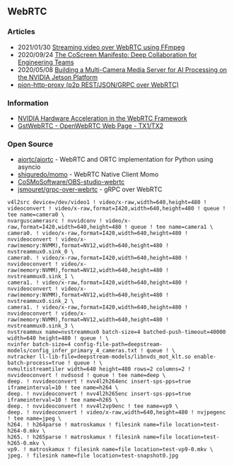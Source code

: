 ## WebRTC


### Articles
- 2021/01/30 [Streaming video over WebRTC using FFmpeg](https://blog.maxwellgale.com/2021/01/30/streaming-video-over-webrtc-using-ffmpeg/)
- 2020/09/24 [The CoScreen Manifesto: Deep Collaboration for Engineering Teams](https://medium.com/coscreen/the-coscreen-manifesto-deep-collaboration-for-engineering-teams-5a5305ec8445)
- 2020/05/08 [Building a Multi-Camera Media Server for AI Processing on the NVIDIA Jetson Platform](https://developer.nvidia.com/blog/building-multi-camera-media-server-ai-processing-jetson/)
- [pion-http-proxy (p2p REST/JSON/GRPC over WebRTC)](https://www.gitmemory.com/issue/pion/awesome-pion/14/753387891)


### Information
- [NVIDIA Hardware Acceleration in the WebRTC Framework](https://docs.nvidia.com/jetson/l4t/index.html#page/Tegra%20Linux%20Driver%20Package%20Development%20Guide/hardware_acceleration_in_webrtc.html)
- [GstWebRTC - OpenWebRTC Web Page - TX1/TX2](https://developer.ridgerun.com/wiki/index.php?title=GstWebRTC_-_OpenWebRTC_Web_Page_-_TX1/TX2)


### Open Source
- [aiortc/aiortc](https://github.com/aiortc/aiortc) - WebRTC and ORTC implementation for Python using asyncio
- [shiguredo/momo](https://github.com/shiguredo/momo) - WebRTC Native Client Momo
- [CoSMoSoftware/OBS-studio-webrtc](https://github.com/CoSMoSoftware/OBS-studio-webrtc)
- [jsmouret/grpc-over-webrtc](https://github.com/jsmouret/grpc-over-webrtc) - gRPC over WebRTC



```
v4l2src device=/dev/video1 ! video/x-raw,width=640,height=480 ! videoconvert ! video/x-raw,format=I420,width=640,height=480 ! queue ! tee name=camera0 \
nvarguscamerasrc ! nvvidconv ! video/x-raw,format=I420,width=640,height=480 ! queue ! tee name=camera1 \
camera0. ! video/x-raw,format=I420,width=640,height=480 ! nvvideoconvert ! video/x-raw(memory:NVMM),format=NV12,width=640,height=480 ! nvstreammux0.sink_0 \
camera0. ! video/x-raw,format=I420,width=640,height=480 ! nvvideoconvert ! video/x-raw(memory:NVMM),format=NV12,width=640,height=480 ! nvstreammux0.sink_1 \
camera1. ! video/x-raw,format=I420,width=640,height=480 ! nvvideoconvert ! video/x-raw(memory:NVMM),format=NV12,width=640,height=480 ! nvstreammux0.sink_2 \
camera1. ! video/x-raw,format=I420,width=640,height=480 ! nvvideoconvert ! video/x-raw(memory:NVMM),format=NV12,width=640,height=480 ! nvstreammux0.sink_3 \
nvstreammux name=nvstreammux0 batch-size=4 batched-push-timeout=40000 width=640 height=480 ! queue ! \
nvinfer batch-size=4 config-file-path=deepstream-models/config_infer_primary_4_cameras.txt ! queue ! \
nvtracker ll-lib-file=deepstream-models/libnvds_mot_klt.so enable-batch-process=true ! queue ! \
nvmultistreamtiler width=640 height=480 rows=2 columns=2 ! nvvideoconvert ! nvdsosd ! queue ! tee name=deep \
deep. ! nvvideoconvert ! nvv4l2h264enc insert-sps-pps=true iframeinterval=10 ! tee name=h264 \
deep. ! nvvideoconvert ! nvv4l2h265enc insert-sps-pps=true iframeinterval=10 ! tee name=h265 \
deep. ! nvvideoconvert ! nvv4l2vp9enc ! tee name=vp9 \
deep. ! nvvideoconvert ! video/x-raw,width=640,height=480 ! nvjpegenc ! tee name=jpeg \
h264. ! h264parse ! matroskamux ! filesink name=file location=test-h264-0.mkv \
h265. ! h265parse ! matroskamux ! filesink name=file location=test-h265-0.mkv \
vp9. ! matroskamux ! filesink name=file location=test-vp9-0.mkv \
jpeg. ! filesink name=file location=test-snapshot0.jpg
```

